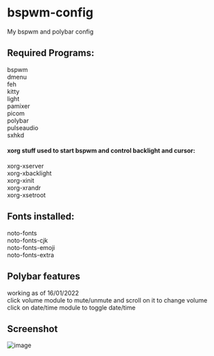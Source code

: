 # bspwm-config
My bspwm and polybar config

## Required Programs:  
bspwm  
dmenu  
feh  
kitty  
light  
pamixer  
picom  
polybar  
pulseaudio  
sxhkd  
#### xorg stuff used to start bspwm and control backlight and cursor:  
xorg-xserver  
xorg-xbacklight  
xorg-xinit  
xorg-xrandr  
xorg-xsetroot  
  
## Fonts installed:  
noto-fonts  
noto-fonts-cjk  
noto-fonts-emoji  
noto-fonts-extra  

## Polybar features  
working as of 16/01/2022  
click volume module to mute/unmute and scroll on it to change volume  
click on date/time module to toggle date/time  

## Screenshot
![image](https://user-images.githubusercontent.com/95054777/149671804-747a6fe0-8151-49ca-bbd5-826d6fe2a102.png)
